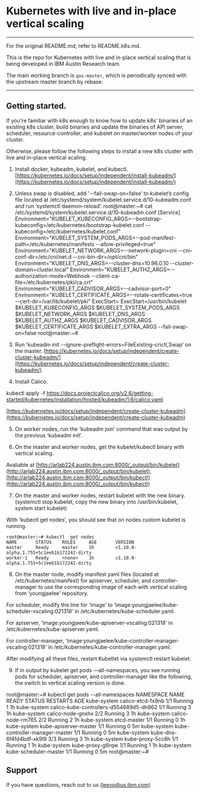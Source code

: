 # Kubernetes with live and in-place vertical scaling
----

For the original README.md, refer to README.k8s.md.

This is the repo for Kubernetes with live and in-place vertical scaling that is being developed in IBM Austin Research team.

The main working branch is `qos-master`, which is periodically synced with the upstream master branch by rebase.

----

## Getting started.

If you're familiar with k8s enough to know how to update k8s' binaries of an existing k8s cluster, build binaries and update the binaries of API server, scheduler, resource-controller, and kubelet on master/worker nodes of your cluster.

Otherwise, please follow the following steps to install a new k8s cluster with live and in-place vertical scaling.

1. Install docker, kubeadm, kubelet, and kubectl. 
[https://kubernetes.io/docs/setup/independent/install-kubeadm/](https://kubernetes.io/docs/setup/independent/install-kubeadm/)

2. Unless swap is disabled, add '--fail-swap-on=false’ to kubelet’s config file located at /etc/systemd/system/kubelet.service.d/10-kubeadm.conf and run ‘systemctl daemon-reload’.
root@master:~# cat /etc/systemd/system/kubelet.service.d/10-kubeadm.conf 
[Service] 
Environment="KUBELET_KUBECONFIG_ARGS=--bootstrap-kubeconfig=/etc/kubernetes/bootstrap-kubelet.conf --kubeconfig=/etc/kubernetes/kubelet.conf" 
Environment="KUBELET_SYSTEM_PODS_ARGS=--pod-manifest-path=/etc/kubernetes/manifests --allow-privileged=true" 
Environment="KUBELET_NETWORK_ARGS=--network-plugin=cni --cni-conf-dir=/etc/cni/net.d --cni-bin-dir=/opt/cni/bin" 
Environment="KUBELET_DNS_ARGS=--cluster-dns=10.96.0.10 --cluster-domain=cluster.local" 
Environment="KUBELET_AUTHZ_ARGS=--authorization-mode=Webhook --client-ca-file=/etc/kubernetes/pki/ca.crt" 
Environment="KUBELET_CADVISOR_ARGS=--cadvisor-port=0" 
Environment="KUBELET_CERTIFICATE_ARGS=--rotate-certificates=true --cert-dir=/var/lib/kubelet/pki" 
ExecStart= 
ExecStart=/usr/bin/kubelet $KUBELET_KUBECONFIG_ARGS $KUBELET_SYSTEM_PODS_ARGS $KUBELET_NETWORK_ARGS $KUBELET_DNS_ARGS $KUBELET_AUTHZ_ARGS $KUBELET_CADVISOR_ARGS $KUBELET_CERTIFICATE_ARGS $KUBELET_EXTRA_ARGS --fail-swap-on=false
root@master:~# 

3. Run 'kubeadm init --ignore-preflight-errors=FileExisting-crictl,Swap’ on the master.
[https://kubernetes.io/docs/setup/independent/create-cluster-kubeadm/](https://kubernetes.io/docs/setup/independent/create-cluster-kubeadm/)

4. Install Calico.

kubectl apply -f https://docs.projectcalico.org/v2.6/getting-started/kubernetes/installation/hosted/kubeadm/1.6/calico.yaml

[https://kubernetes.io/docs/setup/independent/create-cluster-kubeadm](https://kubernetes.io/docs/setup/independent/create-cluster-kubeadm)

5. On worker nodes, run the ‘kubeadm join’ command that was output by the previous ‘kubeadm init’.

6. On the master and worker nodes, get the kubelet/kubectl binary with vertical scaling.

Avaliable at [http://arlab224.austin.ibm.com:8000/_output/bin/kubelet](http://arlab224.austin.ibm.com:8000/_output/bin/kubelet), [http://arlab224.austin.ibm.com:8000/_output/bin/kubectl](http://arlab224.austin.ibm.com:8000/_output/bin/kubectl)

7. On the master and worker nodes, restart kubelet with the new binary. (systemctl stop kubelet, copy the new binary into /usr/bin/kubelet, system start kubelet)

With 'kubectl get nodes’, you should see that on nodes custom kubelet is running.

```
root@master:~# kubectl  get nodes 
NAME       STATUS    ROLES     AGE       VERSION 
master     Ready     master    1h        v1.10.0-alpha.1.755+5c1eeb1b172242-dirty
worker-1   Ready     <none>    1h        v1.10.0-alpha.1.755+5c1eeb1b172242-dirty
```

8. On the master node, modify manifest yaml files (located at /etc/kubernetes/manifest) for apiserver, scheduler, and controller-manager to use the corresponding image of each with vertical scaling from ‘youngjaelee’ repository.

For scheduler, modify the line for ‘image’ to ‘image:youngjaelee/kube-scheduler-vscaling:021318’ in /etc/kubernetes/kube-scheduler.yaml.

For apiserver, ‘image:youngjaee/kube-apiserver-vscaling:021318’ in /etc/kubernetes/kube-apiserver.yaml.

For controller-manager, ‘image:youngjaelee/kube-controller-manager-vscaling:021318’ in /etc/kubernetes/kube-controller-manager.yaml.

After modifying all these files, restart Kubetlet via systemctl restart kubelet.

9. If in output by kubelet get pods —all-namespaces, you see running pods for scheduler, apiserver, and controller-manager like the following, the switch to vertical scaling version is done.

root@master:~# kubectl  get pods --all-namespaces 
NAMESPACE     NAME                                      READY     STATUS    RESTARTS   AGE 
kube-system   calico-etcd-fx9nb                         1/1       Running   1          1h 
kube-system   calico-kube-controllers-d554689d5-dh962   1/1       Running   3          1h 
kube-system   calico-node-gnxhx                         2/2       Running   3          1h 
kube-system   calico-node-rm765                         2/2       Running   2          1h 
kube-system   etcd-master                               1/1       Running   0          1h 
kube-system   kube-apiserver-master                     1/1       Running   0          5m 
kube-system   kube-controller-manager-master            1/1       Running   0          5m 
kube-system   kube-dns-6f4fd4bdf-xk9l9                  3/3       Running   3          1h 
kube-system   kube-proxy-5cc8h                          1/1       Running   1          1h 
kube-system   kube-proxy-g6rqw                          1/1       Running   1          1h 
kube-system   kube-scheduler-master                     1/1       Running   0          5m 
root@master:~# 


## Support

If you have questions, reach out to us (leeyo@us.ibm.com)

